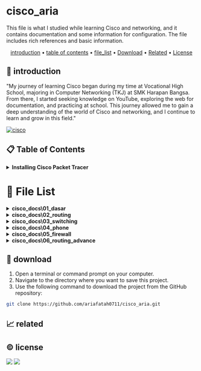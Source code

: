 # cisco_aria

This file is what I studied while learning Cisco and networking, and it contains documentation and some information for configuration. The file includes rich references and basic information.

<p align="center">
  <a href="#introduction">introduction</a> •
  <a href="#table-of-contents">table of contents</a> •
  <a href="#file-list">file_list</a> •
  <a href="#download">Download</a> •
  <a href="#related">Related</a> •
  <a href="#license">License</a>
</p>

<p id="introduction"></p>

## 🚀 introduction
"My journey of learning Cisco began during my time at Vocational High School, majoring in Computer Networking (TKJ) at SMK Harapan Bangsa. From there, I started seeking knowledge on YouTube, exploring the web for documentation, and practicing at school. This journey allowed me to gain a deep understanding of the world of Cisco and networking, and I continue to learn and grow in this field."

<p align="left"> <a href="#">
  <img alt="cisco" src="https://img.shields.io/badge/-Cisco-1BA0D7?style=flat-square&logo=cisco&logoColor=white" />
  </a>
</p>

<p id="table-of-contents"></p>

## 📋 Table of Contents
<details>
  <summary><b>Installing Cisco Packet Tracer</b></summary>
  <ol>
    <li><b>Download Cisco Packet Tracer</b>
      <ul>
        <li>Go to the <a href="https://www.netacad.com/" target="_blank">Cisco Networking Academy</a> website.</li>
        <li>Log in or create an account if you don't have one.</li>
        <li>Once logged in, navigate to the Cisco Packet Tracer download page.</li>
        <li>Download the appropriate version of Cisco Packet Tracer for your operating system (Linux, Windows, or macOS).</li>
      </ul>
    </li>
    <li><b>Install Cisco Packet Tracer</b>
      <ul>
        <li>Double-click the downloaded Cisco Packet Tracer installer (exe) file.</li>
        <li>Follow the installation wizard, accepting the license agreement and specifying the installation location.</li>
        <li>Click "Install" to begin the installation process.</li>
      </ul>
    </li>
    <li><b>Launch Cisco Packet Tracer</b>
      <ul>
        <li>Launch Cisco Packet Tracer from your applications menu.</li>
      </ul>
    </li>
  </ol>
</details>

<p id="file-list"></p>

# 📄 File List
<details>
<summary><b>cisco_docs\01_dasar</b></summary>
<ul>
 <li><a href='cisco_docs/01_dasar/01%20-%20pengenalan.html'>01 - pengenalan</a></li>
 <li><a href='cisco_docs/01_dasar/02%20-%20configuration%20terminal.html'>02 - configuration terminal</a></li>
 <li><a href='cisco_docs/01_dasar/03%20-%20interface%20mode.html'>03 - interface mode</a></li>
 <li><a href='cisco_docs/01_dasar/04%20-%20remote.html'>04 - remote</a></li>
 <li><a href='cisco_docs/01_dasar/05%20-%20dhcp.html'>05 - dhcp</a></li>
 <li><a href='cisco_docs/01_dasar/06%20-%20ipv6%20un.html'>06 - ipv6 un</a></li>
</ul>

</details>

<details>
<summary><b>cisco_docs\02_routing</b></summary>
<ul>
 <li><a href='cisco_docs/02_routing/01%20-%20static%20routing.html'>01 - static routing</a></li>
 <li><a href='cisco_docs/02_routing/02%20-%20rip.html'>02 - rip</a></li>
 <li><a href='cisco_docs/02_routing/03%20-%20ospf.html'>03 - ospf</a></li>
 <li><a href='cisco_docs/02_routing/04%20-%20bgp.html'>04 - bgp</a></li>
 <li><a href='cisco_docs/02_routing/05%20-%20ibgp%20un.html'>05 - ibgp un</a></li>
 <li><a href='cisco_docs/02_routing/06%20-%20eigrp.html'>06 - eigrp</a></li>
</ul>

</details>

<details>
<summary><b>cisco_docs\03_switching</b></summary>
<ul>
 <li><a href='cisco_docs/03_switching/01%20-%20vlan.html'>01 - vlan</a></li>
 <li><a href='cisco_docs/03_switching/02%20-%20vtp%20vlan.html'>02 - vtp vlan</a></li>
 <li><a href='cisco_docs/03_switching/03%20-%20server.html'>03 - server</a></li>
 <li><a href='cisco_docs/03_switching/04%20-%20etherchanel.html'>04 - etherchanel</a></li>
 <li><a href='cisco_docs/03_switching/05%20-%20inter%20vlan.html'>05 - inter vlan</a></li>
 <li><a href='cisco_docs/03_switching/06%20-%20port%20security.html'>06 - port security</a></li>
 <li><a href='cisco_docs/03_switching/07%20-%20stp.html'>07 - stp</a></li>
 <li><a href='cisco_docs/03_switching/08%20-%20pvst%20rpvst.html'>08 - pvst rpvst</a></li>
</ul>

</details>

<details>
<summary><b>cisco_docs\04_phone</b></summary>
<ul>
 <li><a href='cisco_docs/04_phone/01%20-%20voip.html'>01 - voip</a></li>
 <li><a href='cisco_docs/04_phone/02%20-%20pbx%20un.html'>02 - pbx un</a></li>
</ul>

</details>

<details>
<summary><b>cisco_docs\05_firewall</b></summary>
<ul>
 <li><a href='cisco_docs/05_firewall/01%20-%20acl.html'>01 - acl</a></li>
 <li><a href='cisco_docs/05_firewall/02%20-%20static%20nat.html'>02 - static nat</a></li>
 <li><a href='cisco_docs/05_firewall/03%20-%20dynamic%20nat.html'>03 - dynamic nat</a></li>
 <li><a href='cisco_docs/05_firewall/04%20-%20pat.html'>04 - pat</a></li>
</ul>

</details>

<details>
<summary><b>cisco_docs\06_routing_advance</b></summary>
<ul>
 <li><a href='cisco_docs/06_routing_advance/01%20-%20hsrp.html'>01 - hsrp</a></li>
 <li><a href='cisco_docs/06_routing_advance/02%20-%20vrrp.html'>02 - vrrp</a></li>
 <li><a href='cisco_docs/06_routing_advance/03%20-%20glbp.html'>03 - glbp</a></li>
</ul>

</details>

<p id="download"></p>

## 🔨 download

1. Open a terminal or command prompt on your computer.
2. Navigate to the directory where you want to save this project.
3. Use the following command to download the project from the GitHub repository:
```sh
git clone https://github.com/ariafatah0711/cisco_aria.git
```

<p id="related"></p>

## 📈 related

<p id="license"></p>

## ©️ license
<a href="https://github.com/ariafatah0711" alt="CREATED"><img src="https://img.shields.io/static/v1?style=for-the-badge&label=CREATED%20BY&message=ariafatah0711&color=000000"></a>
<a href="https://github.com/ariafatah0711/ariafatah0711/blob/main/LICENSE" alt="LICENSE"><img src="https://img.shields.io/static/v1?style=for-the-badge&label=LICENSE&message=MIT&color=000000"></a>
